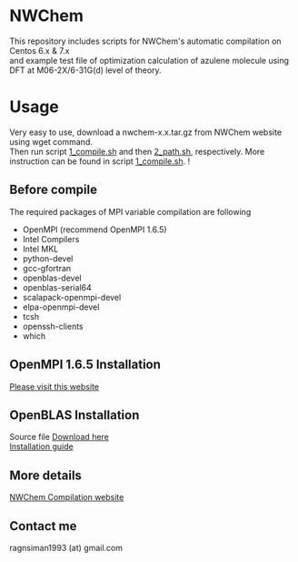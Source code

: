 # NWChem
This repository includes scripts for NWChem's automatic compilation on Centos 6.x &amp; 7.x <br />
and example test file of optimization calculation of azulene molecule using DFT at M06-2X/6-31G(d) level of theory.

# Usage
Very easy to use, download a nwchem-x.x.tar.gz from NWChem website using wget command. <br />
Then run script [1_compile.sh](https://github.com/rangsimanketkaew/NWChem/blob/master/1_compile.sh) and then [2_path.sh](https://github.com/rangsimanketkaew/NWChem/blob/master/2_path.sh), respectively. More instruction can be found in script [1_compile.sh](https://github.com/rangsimanketkaew/NWChem/blob/master/1_compile.sh). !

## Before compile
The required packages of MPI variable compilation are following <br />
* OpenMPI (recommend OpenMPI 1.6.5) <br />
* Intel Compilers <br />
* Intel MKL <br />
* python-devel <br />
* gcc-gfortran <br />
* openblas-devel <br />
* openblas-serial64 <br />
* scalapack-openmpi-devel <br />
* elpa-openmpi-devel <br />
* tcsh <br />
* openssh-clients <br />
* which

## OpenMPI 1.6.5 Installation
[Please visit this website](http://lsi.ugr.es/~jmantas/pdp/ayuda/datos/instalaciones/Install_OpenMPI_en.pdf)

## OpenBLAS Installation
Source file [Download here](https://www.open-mpi.org/software/ompi/v1.6/) <br />
[Installation guide](https://github.com/xianyi/OpenBLAS/wiki/Installation-Guide)

## More details
[NWChem Compilation website](http://www.nwchem-sw.org/index.php/Compiling_NWChem)

## Contact me
ragnsiman1993 (at) gmail.com
